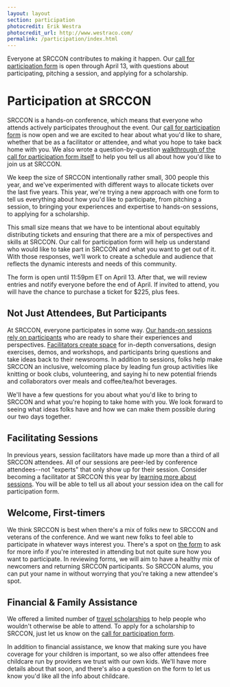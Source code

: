 ```yaml
---
layout: layout
section: participation
photocredit: Erik Westra
photocredit_url: http://www.westraco.com/
permalink: /participation/index.html
---
```


<p class="big-lead">Everyone at SRCCON contributes to making it happen. Our <a href="/participation/form">call for participation form</a> is open through April 13, with questions about participating, pitching a session, and applying for a scholarship.</p>

# Participation at SRCCON

SRCCON is a hands-on conference, which means that everyone who attends actively participates throughout the event. Our [call for participation form](/participation/form) is now open and we are excited to hear about what you'd like to share, whether that be as a facilitator or attendee, and what you hope to take back home with you. We also wrote a question-by-question [walkthrough of the call for participation form itself](https://opennews.org/blog/srccon-participation-howto) to help you tell us all about how you'd like to join us at SRCCON.

We keep the size of SRCCON intentionally rather small, 300 people this year, and we've experimented with different ways to allocate tickets over the last five years. This year, we're trying a new approach with one form to tell us everything about how you'd like to participate, from pitching a session, to bringing your experiences and expertise to hands-on sessions, to applying for a scholarship.

This small size means that we have to be intentional about equitably distributing tickets and ensuring that there are a mix of perspectives and skills at SRCCON. Our call for participation form will help us understand who would like to take part in SRCCON and what you want to get out of it. With those responses, we'll work to create a schedule and audience that reflects the dynamic interests and needs of this community.

The form is open until 11:59pm ET on April 13. After that, we will review entries and notify everyone before the end of April. If invited to attend, you will have the chance to purchase a ticket for $225, plus fees. 

## Not Just Attendees, But Participants

At SRCCON, everyone participates in some way. [Our hands-on sessions rely on participants](/sessions/about) who are ready to share their experiences and perspectives. [Facilitators create space](/sessions/about#facilitators) for in-depth conversations, design exercises, demos, and workshops, and participants bring questions and take ideas back to their newsrooms. In addition to sessions, folks help make SRCCON an inclusive, welcoming place by leading fun group activities like knitting or book clubs, volunteering, and saying hi to new potential friends and collaborators over meals and coffee/tea/hot beverages.

We'll have a few questions for you about what you'd like to bring to SRCCON and what you're hoping to take home with you. We look forward to seeing what ideas folks have and how we can make them possible during our two days together.

## Facilitating Sessions

In previous years, session facilitators have made up more than a third of all SRCCON attendees. All of our sessions are peer-led by conference attendees--not "experts" that only show up for their session. Consider becoming a facilitator at SRCCON this year by [learning more about sessions](/sessions/about). You will be able to tell us all about your session idea on the call for participation form.

## Welcome, First-timers

We think SRCCON is best when there's a mix of folks new to SRCCON and veterans of the conference. And we want new folks to feel able to participate in whatever ways interest you. There's a spot on [the form](/participation/form)  to ask for more info if you're interested in attending but not quite sure how you want to participate. In reviewing forms, we will aim to have a healthy mix of newcomers and returning SRCCON participants. So SRCCON alums, you can put your name in without worrying that you're taking a new attendee's spot.

## Financial & Family Assistance

We offered a limited number of [travel scholarships](/scholarships) to help people who wouldn't otherwise be able to attend. To apply for a scholarship to SRCCON, just let us know on the [call for participation form](/participation/form).

In addition to financial assistance, we know that making sure you have coverage for your children is important, so we also offer attendees free childcare run by providers we trust with our own kids. We'll have more details about that soon, and there's also a question on the form to let us know you'd like all the info about childcare.
